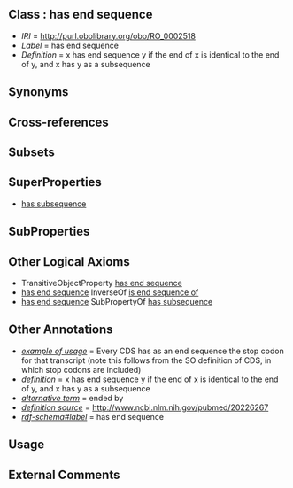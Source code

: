 
## Class : has end sequence

 * *IRI* = http://purl.obolibrary.org/obo/RO_0002518
 * *Label* = has end sequence
 * *Definition* = x has end sequence y if the end of x is identical to the end of y, and x has y as a subsequence

## Synonyms


## Cross-references


## Subsets


## SuperProperties

 * [has subsequence](../../RO/24/RO_0002524.md)

## SubProperties


## Other Logical Axioms

 * TransitiveObjectProperty [has end sequence](../../RO/18/RO_0002518.md)
 * [has end sequence](../../RO/18/RO_0002518.md) InverseOf [is end sequence of](../../RO/19/RO_0002519.md)
 * [has end sequence](../../RO/18/RO_0002518.md) SubPropertyOf [has subsequence](../../RO/24/RO_0002524.md)

## Other Annotations

 * *[example of usage](../../IAO/12/IAO_0000112.md)* = Every CDS has as an end sequence the stop codon for that transcript (note this follows from the SO definition of CDS, in which stop codons are included)
 * *[definition](../../IAO/15/IAO_0000115.md)* = x has end sequence y if the end of x is identical to the end of y, and x has y as a subsequence
 * *[alternative term](../../IAO/18/IAO_0000118.md)* = ended by
 * *[definition source](../../IAO/19/IAO_0000119.md)* = http://www.ncbi.nlm.nih.gov/pubmed/20226267
 * *[rdf-schema#label](../../el/rdf-schema#label.md)* = has end sequence

## Usage


## External Comments

